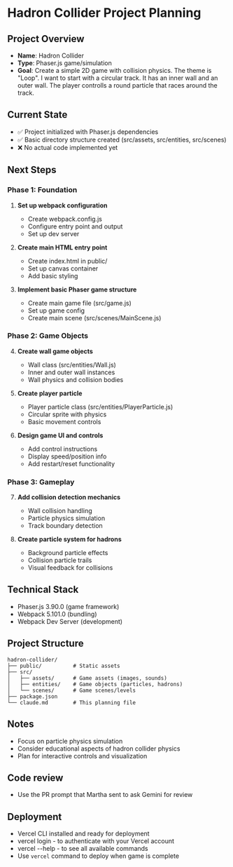 # Hadron Collider Project Planning




## Project Overview
- **Name**: Hadron Collider
- **Type**: Phaser.js game/simulation
- **Goal**: Create a simple 2D game with collision physics.  The theme is "Loop".  I want to start with a circular track.  It has an inner wall and an outer wall.  The player controlls a round particle that races around the track.   

## Current State
- ✅ Project initialized with Phaser.js dependencies
- ✅ Basic directory structure created (src/assets, src/entities, src/scenes)
- ❌ No actual code implemented yet

## Next Steps

### Phase 1: Foundation
1. **Set up webpack configuration**
   - Create webpack.config.js
   - Configure entry point and output
   - Set up dev server

2. **Create main HTML entry point**
   - Create index.html in public/
   - Set up canvas container
   - Add basic styling

3. **Implement basic Phaser game structure**
   - Create main game file (src/game.js)
   - Set up game config
   - Create main scene (src/scenes/MainScene.js)

### Phase 2: Game Objects
4. **Create wall game objects**
   - Wall class (src/entities/Wall.js)
   - Inner and outer wall instances
   - Wall physics and collision bodies

5. **Create player particle**
   - Player particle class (src/entities/PlayerParticle.js)
   - Circular sprite with physics
   - Basic movement controls

6. **Design game UI and controls**
   - Add control instructions
   - Display speed/position info
   - Add restart/reset functionality

### Phase 3: Gameplay
7. **Add collision detection mechanics**
   - Wall collision handling
   - Particle physics simulation
   - Track boundary detection

8. **Create particle system for hadrons**
   - Background particle effects
   - Collision particle trails
   - Visual feedback for collisions

## Technical Stack
- Phaser.js 3.90.0 (game framework)
- Webpack 5.101.0 (bundling)
- Webpack Dev Server (development)

## Project Structure
```
hadron-collider/
├── public/          # Static assets
├── src/
│   ├── assets/      # Game assets (images, sounds)
│   ├── entities/    # Game objects (particles, hadrons)
│   └── scenes/      # Game scenes/levels
├── package.json
└── claude.md        # This planning file
```

## Notes
- Focus on particle physics simulation
- Consider educational aspects of hadron collider physics
- Plan for interactive controls and visualization

## Code review 
- Use the PR prompt that Martha sent to ask Gemini for review 

## Deployment
- Vercel CLI installed and ready for deployment
- vercel login - to authenticate with your Vercel account
- vercel --help - to see all available commands
- Use `vercel` command to deploy when game is complete 